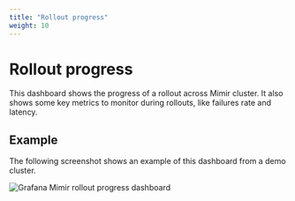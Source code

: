 ```yaml
---
title: "Rollout progress"
weight: 10
---
```


# Rollout progress

This dashboard shows the progress of a rollout across Mimir cluster.
It also shows some key metrics to monitor during rollouts, like failures rate and latency.

## Example

The following screenshot shows an example of this dashboard from a demo cluster.

![Grafana Mimir rollout progress dashboard](../../../../images/dashboards/mimir-rollout-progress.png)
